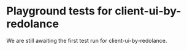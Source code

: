 # Playground tests for client-ui-by-redolance
We are still awaiting the first test run for client-ui-by-redolance.

